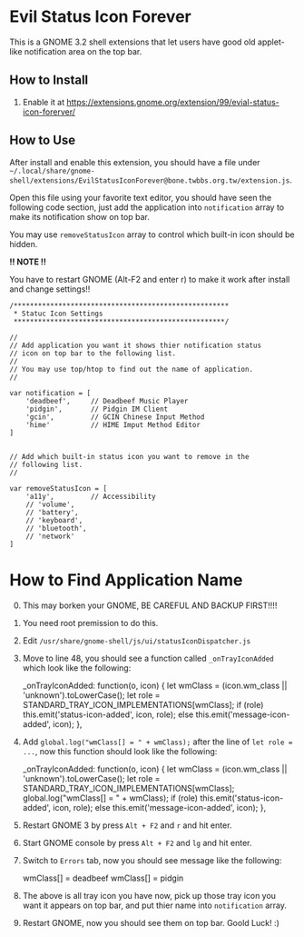 Evil Status Icon Forever
========================

This is a GNOME 3.2 shell extensions that let users have good old applet-like notification area on the top bar.

How to Install
--------------

 1. Enable it at https://extensions.gnome.org/extension/99/evial-status-icon-forerver/

How to Use
-----------

After install and enable this extension, you should have a file under `~/.local/share/gnome-shell/extensions/EvilStatusIconForever@bone.twbbs.org.tw/extension.js`.

Open this file using your favorite text editor, you should have seen the following code section, just add the application into ``notification`` array to make its notification show on top bar.

You may use `removeStatusIcon` array to control which built-in icon should be hidden.

**!! NOTE !!**

You have to restart GNOME (Alt-F2 and enter r) to make it work after install and change settings!!

    /*****************************************************
     * Statuc Icon Settings
     ****************************************************/
    
    //
    // Add application you want it shows thier notification status
    // icon on top bar to the following list.
    //
    // You may use top/htop to find out the name of application.
    //
    
    var notification = [
        'deadbeef',     // Deadbeef Music Player
        'pidgin',       // Pidgin IM Client
        'gcin',         // GCIN Chinese Input Method
        'hime'          // HIME Imput Method Editor
    ]
    
    
    // Add which built-in status icon you want to remove in the
    // following list.
    //
    
    var removeStatusIcon = [
        'a11y',         // Accessibility
        // 'volume',
        // 'battery',
        // 'keyboard',
        // 'bluetooth',
        // 'network'
    ]


How to Find Application Name
=============================

  0. This may borken your GNOME, BE CAREFUL AND BACKUP FIRST!!!!
  1. You need root premission to do this.
  2. Edit `/usr/share/gnome-shell/js/ui/statusIconDispatcher.js`
  3. Move to line 48, you should see a function called `_onTrayIconAdded` which look like the following:

        _onTrayIconAdded: function(o, icon) {
            let wmClass = (icon.wm_class || 'unknown').toLowerCase();
            let role = STANDARD_TRAY_ICON_IMPLEMENTATIONS[wmClass];
            if (role)
                this.emit('status-icon-added', icon, role);
            else
                this.emit('message-icon-added', icon);
        },  

  4. Add `global.log("wmClass[] = " + wmClass);` after the line of `let role = ...`, now this function should look like the following:

        _onTrayIconAdded: function(o, icon) {
            let wmClass = (icon.wm_class || 'unknown').toLowerCase();
            let role = STANDARD_TRAY_ICON_IMPLEMENTATIONS[wmClass];
            global.log("wmClass[] = " + wmClass);
            if (role)
                this.emit('status-icon-added', icon, role);
            else
                this.emit('message-icon-added', icon);
        },  

  5. Restart GNOME 3 by press `Alt + F2` and `r` and hit enter.
  6. Start GNOME console by press `Alt + F2` and `lg` and hit enter.
  7. Switch to `Errors` tab, now you should see message like the following:

        wmClass[] = deadbeef
        wmClass[] = pidgin

  8. The above is all tray icon you have now, pick up those tray icon you want it appears on top bar, and put thier name into `notification` array.
  9. Restart GNOME, now you should see them on top bar. Goold Luck! :)

        

